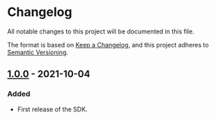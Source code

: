 # Changelog

All notable changes to this project will be documented in this file.

The format is based on [Keep a Changelog](https://keepachangelog.com/en/1.0.0/), and this project adheres to [Semantic Versioning](https://semver.org/spec/v2.0.0.html).

## [1.0.0] - 2021-10-04

### Added

- First release of the SDK.

[1.0.0]: https://github.com/hifi-finance/prb-math/releases/tag/prb-math.js@1.0.0
